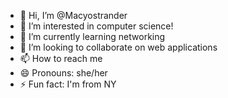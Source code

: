 - 👋 Hi, I’m @Macyostrander
- 👀 I’m interested in computer science!
- 🌱 I’m currently learning networking
- 💞️ I’m looking to collaborate on web applications
- 📫 How to reach me 
- 😄 Pronouns: she/her
- ⚡ Fun fact: I'm from NY

<!---
Macyostrander/Macyostrander is a ✨ special ✨ repository because its `README.md` (this file) appears on your GitHub profile.
You can click the Preview link to take a look at your changes.
--->
